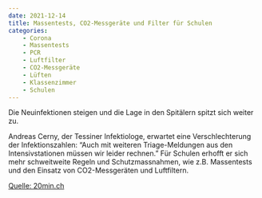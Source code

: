 ```yaml
---
date: 2021-12-14
title: Massentests, CO2-Messgeräte und Filter für Schulen
categories:
    - Corona
    - Massentests
    - PCR
    - Luftfilter
    - CO2-Messgeräte
    - Lüften
    - Klassenzimmer
    - Schulen
---
```

Die Neuinfektionen steigen und die Lage in den Spitälern spitzt sich weiter zu. 

Andreas Cerny, der Tessiner Infektiologe, erwartet eine Verschlechterung der Infektionszahlen: “Auch mit weiteren Triage-Meldungen aus den Intensivstationen müssen wir leider rechnen.” Für Schulen erhofft er sich mehr schweitweite Regeln und Schutzmassnahmen, wie z.B. Massentests und den Einsatz von CO2-Messgeräten und Luftfiltern.

[Quelle: 20min.ch](https://www.20min.ch/story/braucht-es-schon-diese-woche-haertere-massnahmen-775472681525)